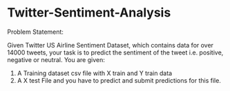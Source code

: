 # Twitter-Sentiment-Analysis

Problem Statement:

Given Twitter US Airline Sentiment Dataset, which contains data for over 14000 tweets, your task is to predict the sentiment of the tweet i.e. positive, negative or neutral.
You are given:
1. A Training dataset csv file with X train and Y train data
2. A X test File and you have to predict and submit predictions for this file.
